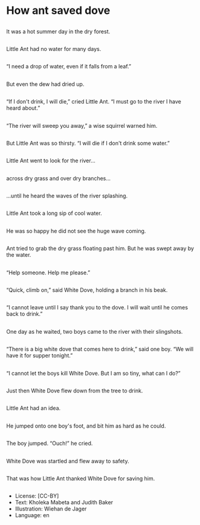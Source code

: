 # How ant saved dove

##
It was a hot summer
day in the dry forest.

##
Little Ant had no water
for many days.

##
“I need a drop of water,
even if it falls from a
leaf.”

##
But even the dew had
dried up.

##
“If I don't drink, I will
die,” cried Little Ant.
“I must go to the river I
have heard about.”

##
“The river will sweep
you away,” a wise
squirrel warned him.

##
But Little Ant was so
thirsty.
“I will die if I don't drink
some water.”

##
Little Ant went to look
for the river…

##
across dry grass and
over dry branches…

##
...until he heard the
waves of the river
splashing.

##
Little Ant took a long
sip of cool water.

##
He was so happy he did
not see the huge wave
coming.

##
Ant tried to grab the
dry grass floating past
him.
But he was swept away
by the water.

##
“Help someone. Help
me please.”

##
“Quick, climb on,” said
White Dove, holding a
branch in his beak.

##

##
“I cannot leave until I
say thank you to the
dove. I will wait until he
comes back to drink.”

##
One day as he waited,
two boys came to the
river with their
slingshots.

##
“There is a big white
dove that comes here
to drink,” said one boy.
“We will have it for
supper tonight.”

##

##
“I cannot let the boys
kill White Dove.
But I am so tiny, what
can I do?”

##
Just then White Dove
flew down from the tree
to drink.

##

##
Little Ant had an idea.

##
He jumped onto one
boy's foot, and bit him
as hard as he could.

##
The boy jumped.
“Ouch!” he cried.

##
White Dove was
startled and flew away
to safety.

##
That was how Little Ant
thanked White Dove for
saving him.

##
* License: [CC-BY]
* Text: Kholeka Mabeta and Judith Baker
* Illustration: Wiehan de Jager
* Language: en
